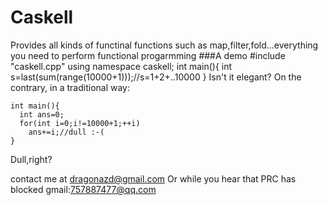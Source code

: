 Caskell
======
Provides all kinds of functinal functions such as map,filter,fold...everything you need to perform functional progarmming
###A demo
    #include "caskell.cpp"
    using namespace caskell;
    int main(){
      int s=last(sum(range(10000+1)));//s=1+2+..10000
    }
  Isn't it elegant? On the contrary, in a traditional way:
  
    int main(){
      int ans=0;
      for(int i=0;i!=10000+1;++i)
        ans+=i;//dull :-(
    }
  Dull,right?
  
  
contact me at dragonazd@gmail.com
Or while you hear that PRC has blocked gmail:757887477@qq.com
